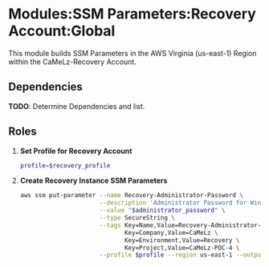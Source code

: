 # Modules:SSM Parameters:Recovery Account:Global

This module builds SSM Parameters in the AWS Virginia (us-east-1) Region within the
CaMeLz-Recovery Account.

## Dependencies

**TODO**: Determine Dependencies and list.

## Roles

1. **Set Profile for Recovery Account**

    ```bash
    profile=$recovery_profile
    ```

1. **Create Recovery Instance SSM Parameters**

    ```bash
    aws ssm put-parameter --name Recovery-Administrator-Password \
                          --description 'Administrator Password for Windows Instances' \
                          --value "$administrator_password" \
                          --type SecureString \
                          --tags Key=Name,Value=Recovery-Administrator-Password \
                                 Key=Company,Value=CaMeLz \
                                 Key=Environment,Value=Recovery \
                                 Key=Project,Value=CaMeLz-POC-4 \
                          --profile $profile --region us-east-1 --output text
    ```
